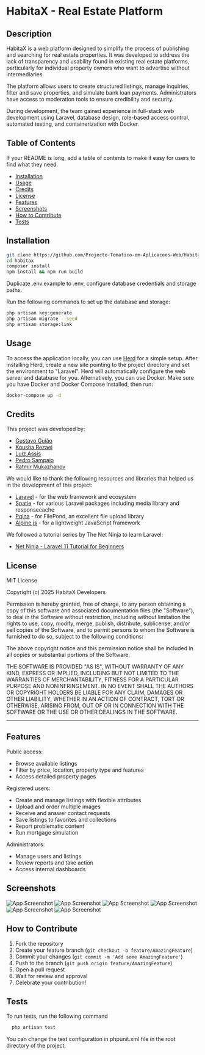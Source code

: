 # HabitaX - Real Estate Platform

## Description

HabitaX is a web platform designed to simplify the process of publishing and searching for real estate properties. It was developed to address the lack of transparency and usability found in existing real estate platforms, particularly for individual property owners who want to advertise without intermediaries.

The platform allows users to create structured listings, manage inquiries, filter and save properties, and simulate bank loan payments. Administrators have access to moderation tools to ensure credibility and security.

During development, the team gained experience in full-stack web development using Laravel, database design, role-based access control, automated testing, and containerization with Docker.

## Table of Contents

If your README is long, add a table of contents to make it easy for users to find what they need.

- [Installation](#installation)
- [Usage](#usage)
- [Credits](#credits)
- [License](#license)
- [Features](#features)
- [Screenshots](#screenshots)
- [How to Contribute](#how-to-contribute)
- [Tests](#tests)

## Installation

```bash
git clone https://github.com/Projecto-Tematico-em-Aplicacoes-Web/HabitaX.git
cd habitax
composer install
npm install && npm run build
```

Duplicate .env.example to .env, configure database credentials and storage paths.

Run the following commands to set up the database and storage:

```bash
php artisan key:generate
php artisan migrate --seed
php artisan storage:link
```

## Usage

To access the application locally, you can use [Herd](https://herd.dev/) for a simple setup. After installing Herd, create a new site pointing to the project directory and set the environment to "Laravel". Herd will automatically configure the web server and database for you.
Alternatively, you can use Docker. Make sure you have Docker and Docker Compose installed, then run:

```bash
docker-compose up -d
```

## Credits

This project was developed by:

- [Gustavo Guião](https://github.com/gustavogiao)
- [Kousha Rezaei](https://github.com/Koi725)
- [Luíz Assis](https://github.com/NO0BMaster69)
- [Pedro Sampaio](https://github.com/PedroSampaio13)
- [Ratmir Mukazhanov](https://github.com/ratmir-mukazhanov)

We would like to thank the following resources and libraries that helped us in the development of this project:
- [Laravel](https://laravel.com/) - for the web framework and ecosystem
- [Spatie](https://spatie.be/) - for various Laravel packages including media library and responsecache
- [Pqina](https://pqina.nl/) - for FilePond, an excellent file upload library
- [Alpine.js](https://alpinejs.dev/) - for a lightweight JavaScript framework

We followed a tutorial series by The Net Ninja to learn Laravel:
- [Net Ninja - Laravel 11 Tutorial for Beginners](https://youtube.com/playlist?list=PL4cUxeGkcC9gF5Gez17eHcDIxrpVSBuVt&si=CG2-nhbvw0nYhXY7)

## License

MIT License

Copyright (c) 2025 HabitaX Developers

Permission is hereby granted, free of charge, to any person obtaining a copy
of this software and associated documentation files (the "Software"), to deal
in the Software without restriction, including without limitation the rights
to use, copy, modify, merge, publish, distribute, sublicense, and/or sell
copies of the Software, and to permit persons to whom the Software is
furnished to do so, subject to the following conditions:

The above copyright notice and this permission notice shall be included in all
copies or substantial portions of the Software.

THE SOFTWARE IS PROVIDED "AS IS", WITHOUT WARRANTY OF ANY KIND, EXPRESS OR
IMPLIED, INCLUDING BUT NOT LIMITED TO THE WARRANTIES OF MERCHANTABILITY,
FITNESS FOR A PARTICULAR PURPOSE AND NONINFRINGEMENT. IN NO EVENT SHALL THE
AUTHORS OR COPYRIGHT HOLDERS BE LIABLE FOR ANY CLAIM, DAMAGES OR OTHER
LIABILITY, WHETHER IN AN ACTION OF CONTRACT, TORT OR OTHERWISE, ARISING FROM,
OUT OF OR IN CONNECTION WITH THE SOFTWARE OR THE USE OR OTHER DEALINGS IN THE
SOFTWARE.

---

## Features

Public access:
- Browse available listings
- Filter by price, location, property type and features
- Access detailed property pages

Registered users:
- Create and manage listings with flexible attributes
- Upload and order multiple images
- Receive and answer contact requests
- Save listings to favorites and collections
- Report problematic content
- Run mortgage simulation

Administrators:
- Manage users and listings
- Review reports and take action
- Access internal dashboards

## Screenshots
![App Screenshot](./readme/screens/1%20home1.png)
![App Screenshot](./readme/screens/2.png)
![App Screenshot](./readme/screens/3.png)
![App Screenshot](./readme/screens/4.png)
![App Screenshot](./readme/screens/5%20atributos.png)
![App Screenshot](./readme/screens/7%20tipos.png)

## How to Contribute

1. Fork the repository
2. Create your feature branch (`git checkout -b feature/AmazingFeature`)
3. Commit your changes (`git commit -m 'Add some AmazingFeature'`)
4. Push to the branch (`git push origin feature/AmazingFeature`)
5. Open a pull request
6. Wait for review and approval
7. Celebrate your contribution!

## Tests

To run tests, run the following command

```bash
  php artisan test
```

You can change the test configuration in phpunit.xml file in the root directory of the project.
